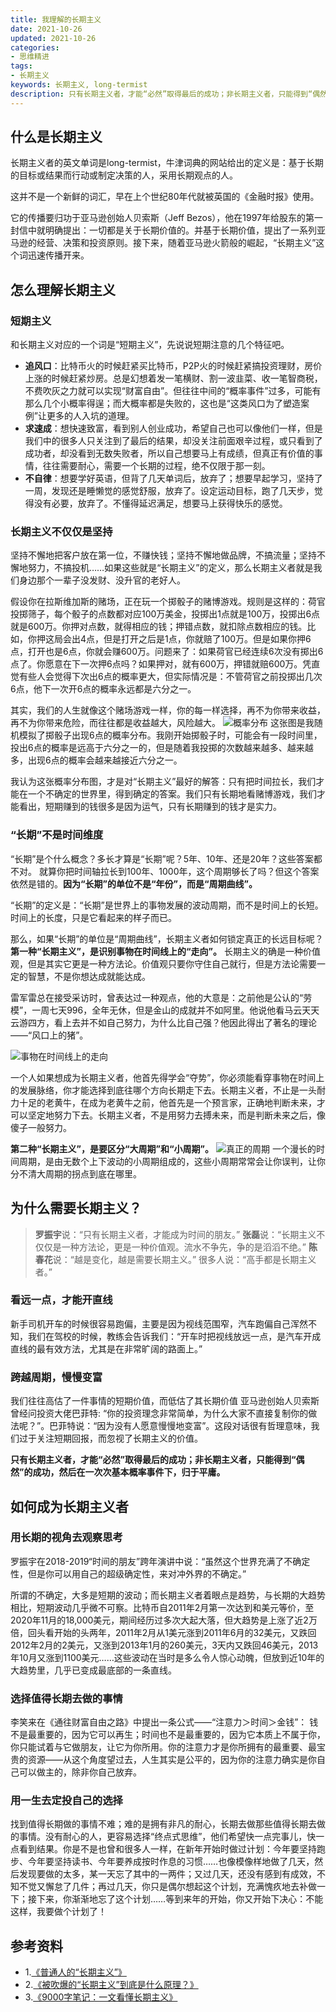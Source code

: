 ```yaml
---
title: 我理解的长期主义
date: 2021-10-26
updated: 2021-10-26
categories:
- 思维精进
tags:
- 长期主义
keywords: 长期主义, long-termist
description: 只有长期主义者，才能“必然”取得最后的成功；非长期主义者，只能得到“偶然”的成功，然后在一次次基本概率事件下，归于平庸。
---
```


## 什么是长期主义

长期主义者的英文单词是long-termist，牛津词典的网站给出的定义是：基于长期的目标或结果而行动或制定决策的人，采用长期观点的人。

这并不是一个新鲜的词汇，早在上个世纪80年代就被英国的《金融时报》使用。

它的传播要归功于亚马逊创始人贝索斯（Jeff Bezos），他在1997年给股东的第一封信中就明确提出：一切都是关于长期价值的。并基于长期价值，提出了一系列亚马逊的经营、决策和投资原则。接下来，随着亚马逊火箭般的崛起，“长期主义”这个词迅速传播开来。

## 怎么理解长期主义

### 短期主义
和长期主义对应的一个词是“短期主义”，先说说短期注意的几个特征吧。
- **追风口**：比特币火的时候赶紧买比特币，P2P火的时候赶紧搞投资理财，房价上涨的时候赶紧炒房。总是幻想着发一笔横财、割一波韭菜、收一笔智商税，不费吹灰之力就可以实现“财富自由”。但往往中间的“概率事件”过多，可能有那么几个小概率得逞；而大概率都是失败的，这也是“这类风口为了塑造案例”让更多的人入坑的道理。
- **求速成**：想快速致富，看到别人创业成功，希望自己也可以像他们一样，但是我们中的很多人只关注到了最后的结果，却没关注前面艰辛过程，或只看到了成功者，却没看到无数失败者，所以自己想要马上有成绩，但真正有价值的事情，往往需要耐心，需要一个长期的过程，绝不仅限于那一刻。
- **不自律**：想要学好英语，但背了几天单词后，放弃了；想要早起学习，坚持了一周，发现还是睡懒觉的感觉舒服，放弃了。设定运动目标，跑了几天步，觉得没有必要，放弃了。不懂得延迟满足，想要马上获得快乐的感觉。

### 长期主义不仅仅是坚持
坚持不懈地把客户放在第一位，不赚快钱；坚持不懈地做品牌，不搞流量；坚持不懈地努力，不搞投机……如果这些就是“长期主义”的定义，那么长期主义者就是我们身边那个一辈子没发财、没升官的老好人。

假设你在拉斯维加斯的赌场，正在玩一个掷骰子的赌博游戏。规则是这样的：荷官投掷筛子，每个骰子的点数都对应100万美金，投掷出1点就是100万，投掷出6点就是600万。你押对点数，就得相应的钱；押错点数，就扣除点数相应的钱。比如，你押这局会出4点，但是打开之后是1点，你就赔了100万。但是如果你押6点，打开也是6点，你就会赚600万。问题来了：如果荷官已经连续6次没有掷出6点了。你愿意在下一次押6点吗？如果押对，就有600万，押错就赔600万。凭直觉有些人会觉得下次出6点的概率更大，但实际情况是：不管荷官之前投掷出几次6点，他下一次开6点的概率永远都是六分之一。

其实，我们的人生就像这个赌场游戏一样，你的每一样选择，再不为你带来收益，再不为你带来危险，而往往都是收益越大，风险越大。
![概率分布](https://imzhanghao.oss-cn-qingdao.aliyuncs.com/img/202110260842447.jpeg)
这张图是我随机模拟了掷骰子出现6点的概率分布。我刚开始掷骰子时，可能会有一段时间里，投出6点的概率是远高于六分之一的，但是随着我投掷的次数越来越多、越来越多，出现6点的概率会越来越接近六分之一。

我认为这张概率分布图，才是对“长期主义”最好的解答：只有把时间拉长，我们才能在一个不确定的世界里，得到确定的答案。我们只有长期地看赌博游戏，我们才能看出，短期赚到的钱很多是因为运气，只有长期赚到的钱才是实力。

### “长期”不是时间维度
“长期”是个什么概念？多长才算是“长期”呢？5年、10年、还是20年？这些答案都不对。
就算你把时间轴拉长到100年、1000年，这个周期够长了吗？但这个答案依然是错的。**因为“长期”的单位不是“年份”，而是“周期曲线”。**

“长期”的定义是：“长期”是世界上的事物发展的波动周期，而不是时间上的长短。时间上的长度，只是它看起来的样子而已。

那么，如果“长期”的单位是“周期曲线”，长期主义者如何锁定真正的长远目标呢？
**第一种“长期主义”，是识别事物在时间线上的“走向”。**
长期主义的确是一种价值观，但是其实它更是一种方法论。价值观只要你守住自己就行，但是方法论需要一定的智慧，不是你想达成就能达成。

雷军雷总在接受采访时，曾表达过一种观点，他的大意是：之前他是公认的“劳模”，一周七天996，全年无休，但是金山的成就并不如阿里。他说他看马云天天云游四方，看上去并不如自己努力，为什么比自己强？他因此得出了著名的理论——“风口上的猪”。

![事物在时间线上的走向](https://imzhanghao.oss-cn-qingdao.aliyuncs.com/img/202110260935619.jpeg)

一个人如果想成为长期主义者，他首先得学会“夺势”，你必须能看穿事物在时间上的发展脉络，你才能选择到底往哪个方向长期走下去。长期主义者，不止是一头耐力十足的老黄牛，在成为老黄牛之前，他首先是一个预言家，正确地判断未来，才可以坚定地努力下去。长期主义者，不是用努力去搏未来，而是判断未来之后，像傻子一般努力。

**第二种“长期主义”，是要区分“大周期”和“小周期”。**
![真正的周期](https://imzhanghao.oss-cn-qingdao.aliyuncs.com/img/202110260845440.jpeg)
一个漫长的时间周期，是由无数个上下波动的小周期组成的，这些小周期常常会让你误判，让你分不清大周期的拐点到底在哪里。

## 为什么需要长期主义？
> **罗振宇**说：“只有长期主义者，才能成为时间的朋友。”
> **张磊**说：“长期主义不仅仅是一种方法论，更是一种价值观。流水不争先，争的是滔滔不绝。”
> **陈春花**说：“越是变化，越是需要长期主义。”
> 很多人说：“高手都是长期主义者。”

### 看远一点，才能开直线
新手司机开车的时候很容易跑偏，主要是因为视线范围窄，汽车跑偏自己浑然不知，我们在驾校的时候，教练会告诉我们：“开车时把视线放远一点，是汽车开成直线的最有效方法，尤其是在非常旷阔的路面上。”

### 跨越周期，慢慢变富
我们往往高估了一件事情的短期价值，而低估了其长期价值
亚马逊创始人贝索斯曾经问投资大佬巴菲特: “你的投资理念非常简单，为什么大家不直接复制你的做法呢？”。巴菲特说：“因为没有人愿意慢慢地变富”。这段对话很有哲理意味，我们过于关注短期回报，而忽视了长期主义的价值。

**只有长期主义者，才能“必然”取得最后的成功；非长期主义者，只能得到“偶然”的成功，然后在一次次基本概率事件下，归于平庸。**

## 如何成为长期主义者
### 用长期的视角去观察思考
罗振宇在2018-2019“时间的朋友”跨年演讲中说：“虽然这个世界充满了不确定性，但是你可以用自己的超级确定性，来对冲外界的不确定。”

所谓的不确定，大多是短期的波动；而长期主义者着眼点是趋势，与长期的大趋势相比，短期波动几乎微不可察。比特币自2011年2月第一次达到和美元等价，至2020年11月的18,000美元，期间经历过多次大起大落，但大趋势是上涨了近2万倍，回头看开始的头两年，2011年2月从1美元涨到2011年6月的32美元，又跌回2012年2月的2美元，又涨到2013年1月的260美元，3天内又跌回46美元，2013年10月又涨到1100美元……这些波动在当时是多么令人惊心动魄，但放到近10年的大趋势里，几乎已变成最底部的一条直线。

### 选择值得长期去做的事情
李笑来在《通往财富自由之路》中提出一条公式——“注意力＞时间＞金钱”：
钱不是最重要的，因为它可以再生；时间也不是最重要的，因为它本质上不属于你，你只能试着与它做朋友，让它为你所用。你的注意力才是你所拥有的最重要、最宝贵的资源——从这个角度望过去，人生其实是公平的，因为你的注意力确实是你自己可以做主的，除非你自己放弃。

### 用一生去定投自己的选择
找到值得长期做的事情不难；难的是拥有非凡的耐心，长期去做那些值得长期去做的事情。没有耐心的人，更容易选择“终点式思维”，他们希望快一点完事儿，快一点看到结果。你是不是也曾和很多人一样，在新年开始时做过计划：今年要坚持跑步、今年要坚持读书、今年要养成按时作息的习惯……也像模像样地做了几天，然后发现要做的太多，某一天忘了其中的一两件；又过几天，还没有感到有成效，不知不觉又懈怠了几件；再过几天，你只是偶尔想起这个计划，充满愧疚地去补做一下；接下来，你渐渐地忘了这个计划……等到来年的开始，你又开始下决心：不能这样，我要做个计划了！

## 参考资料
- 1.[《普通人的“长期主义”》](http://www.woshipm.com/zhichang/4221611.html)
- 2.[《被吹爆的“长期主义”到底是什么原理？》](https://www.huxiu.com/article/384944.html)
- 3.[《9000字笔记：一文看懂长期主义》](https://mp.weixin.qq.com/s/sdKe17CCmZ6P-D6HeqY2Eg)
